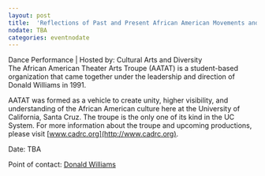 ```yaml
---
layout: post
title:  'Reflections of Past and Present African American Movements and Trends'
nodate: TBA
categories: eventnodate
---
```

<div class="event-type-host">Dance Performance | Hosted by: Cultural Arts and Diversity</div>
The African American Theater Arts Troupe (AATAT) is a student-based organization that came together under the leadership and direction of Donald Williams in 1991. 

AATAT was formed as a vehicle to create unity, higher visibility, and understanding of the African American culture here at the University of California, Santa Cruz. The troupe is the only one of its kind in the UC System. For more information about the troupe and upcoming productions, please visit [www.cadrc.org](http://www.cadrc.org).

Date: TBA

Point of contact: [Donald Williams](mailto:dwilliam@ucsc.edu)